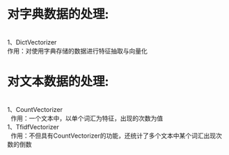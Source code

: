 # 对字典数据的处理:
</br>1、DictVectorizer
</br>作用：对使用字典存储的数据进行特征抽取与向量化
</br>

# 对文本数据的处理:
</br>1、CountVectorizer
</br>   作用：一个文本中，以单个词汇为特征，出现的次数为值
</br>1、TfidfVectorizer
</br>   作用：不但具有CountVectorizer的功能，还统计了多个文本中某个词汇出现次数的倒数





